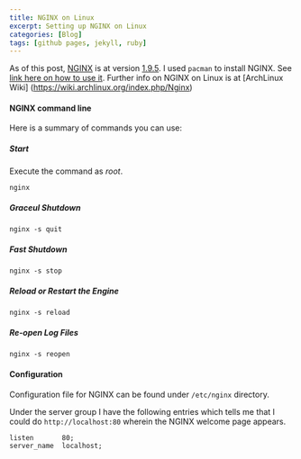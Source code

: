 ```yaml
---
title: NGINX on Linux
excerpt: Setting up NGINX on Linux
categories: [Blog]
tags: [github pages, jekyll, ruby]
---
```


As of this post, [NGINX] is at version [1.9.5](https://www.nginx.com/blog/nginx-1-9-5/).
I used `pacman` to install NGINX. See [link here on how to use it](https://wiki.manjaro.org/index.php?title=Pacman_Tips).
Further info on NGINX on Linux is at [ArchLinux Wiki] (https://wiki.archlinux.org/index.php/Nginx)


#### NGINX command line

Here is a summary of commands you can use:

##### Start
Execute the command as _root_.

    nginx
    
##### Graceul Shutdown

    nginx -s quit
    
##### Fast Shutdown

    nginx -s stop
    
##### Reload or Restart the Engine

    nginx -s reload

##### Re-open Log Files

    nginx -s reopen
    
#### Configuration

Configuration file for NGINX can be found under `/etc/nginx` directory.

Under the server group I have the following entries which tells me that I could do `http://localhost:80` wherein the NGINX welcome page appears.

    listen       80;
    server_name  localhost;

[GitHub Pages]: https://pages.github.com/ "GitHub Pages"
[Manjaro]: https://manjaro.github.io/ "Manjaro Linux"
[NGINX]: https://www.nginx.com/ "NGINX official website"